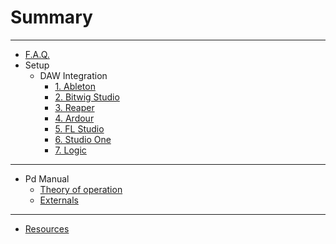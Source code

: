 # Summary
*** 
* [F.A.Q.](FAQ.md)
* Setup
  * DAW Integration
    * [1. Ableton](Setup_Ableton.md)
    * [2. Bitwig Studio](Setup_Bitwig.md)
    * [3. Reaper](Setup_Reaper.md)
    * [4. Ardour](Setup_Ardour.md)
    * [5. FL Studio](Setup_FL.md)
    * [6. Studio One](Setup_One.md)
    * [7. Logic](Setup_Logic.md)


*** 
* Pd Manual
  * [Theory of operation](PdM_TheoryOfOperation.md)
  * [Externals](PdM_Externals.md)

***
* [Resources](Resources.md)

